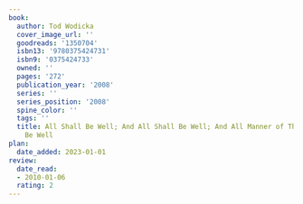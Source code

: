 ```yaml
---
book:
  author: Tod Wodicka
  cover_image_url: ''
  goodreads: '1350704'
  isbn13: '9780375424731'
  isbn9: '0375424733'
  owned: ''
  pages: '272'
  publication_year: '2008'
  series: ''
  series_position: '2008'
  spine_color: ''
  tags: ''
  title: All Shall Be Well; And All Shall Be Well; And All Manner of Things Shall
    Be Well
plan:
  date_added: 2023-01-01
review:
  date_read:
  - 2010-01-06
  rating: 2
---
```

